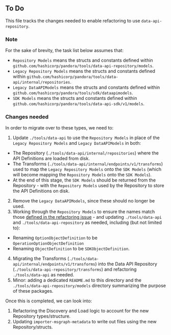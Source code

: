## To Do

This file tracks the changes needed to enable refactoring to use `data-api-repository`.

### Note

For the sake of brevity, the task list below assumes that:

* `Repository Models` means the structs and constants defined within `github.com/hashicorp/pandora/tools/data-api-repository/models`.
* `Legacy Repository Models` means the structs and constants defined within `github.com/hashicorp/pandora/tools/data-api/internal/repositories`.
* `Legacy DataAPIModels` means the structs and constants defined within `github.com/hashicorp/pandora/tools/sdk/dataapimodels`.
* `SDK Models` means the structs and constants defined within `github.com/hashicorp/pandora/tools/data-api-sdk/v1/models`.

### Changes needed

In order to migrate over to these types, we need to:

1. Update `./tools/data-api` to use the `Repository Models` in place of the `Legacy Repository Models` and `Legacy DataAPIModels` in both:
  * The Repository (`./tools/data-api/internal/repositories`) where the API Definitions are loaded from disk.
  * The Transforms (`./tools/data-api/internal/endpoints/v1/transforms`) used to map the `Legacy Repository Models` onto the `SDK Models` (which will become mapping the `Repository Models` onto the `SDK Models`).
  * At the end of this stage, the `SDK Models` should be returned from the Repository - with the `Repository Models` used by the Repository to store the API Definitions on disk.
2. Remove the `Legacy DataAPIModels`, since these should no longer be used.
3. Working through the `Repository Models` to ensure the names match those [defined in the refactoring issue](https://github.com/hashicorp/pandora/issues/3754) - and updating `./tools/data-api` and `./tools/data-api-repository` as needed, including (but not limited to):
  * Renaming `OptionObjectDefinition` to be `OperationOptionObjectDefinition`
  * Renaming `ObjectDefinition` to be `SDKObjectDefinition`.
4. Migrating the Transforms (`./tools/data-api/internal/endpoints/v1/transforms`) into the Data API Repository (`./tools/data-api-repository/transforms`) and refactoring `./tools/data-api` as needed.
5. Minor: adding a dedicated `README.md` to this directory and the `./tools/data-api-repository/models` directory summarizing the purpose of these packages.

Once this is completed, we can look into:

1. Refactoring the Discovery and Load logic to account for the new Repository types/structure.
2. Updating `importer-msgraph-metadata` to write out files using the new Repository/structs.
